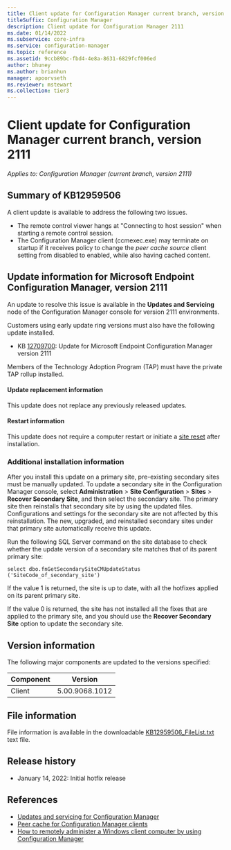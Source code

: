 ```yaml
---
title: Client update for Configuration Manager current branch, version 2111
titleSuffix: Configuration Manager
description: Client update for Configuration Manager 2111
ms.date: 01/14/2022
ms.subservice: core-infra
ms.service: configuration-manager
ms.topic: reference
ms.assetid: 9ccb89bc-fbd4-4e8a-8631-6829fcf006ed
author: bhuney
ms.author: brianhun
manager: apoorvseth
ms.reviewer: mstewart
ms.collection: tier3
---
```

# Client update for Configuration Manager current branch, version 2111

*Applies to: Configuration Manager (current branch, version 2111)*

## Summary of KB12959506

A client update is available to address the following two issues.

- The remote control viewer hangs at "Connecting to host session" when starting a remote control session.
- The Configuration Manager client (ccmexec.exe) may terminate on startup if it receives policy to change the *peer cache source* client setting from disabled to enabled, while also having cached content.

## Update information for Microsoft Endpoint Configuration Manager, version 2111

An update to resolve this issue is available in the **Updates and Servicing** node of the Configuration Manager console for version 2111 environments.

Customers using early update ring versions must also have the following update installed.
- KB [12709700](../../hotfix/2111/12709700.md): Update for Microsoft Endpoint Configuration Manager version 2111

Members of the Technology Adoption Program (TAP) must have the private TAP rollup installed.
#### Update replacement information

This update does not replace any previously released updates.
#### Restart information

This update does not require a computer restart or initiate a [site reset](../../core/servers/manage/modify-your-infrastructure.md#bkmk_reset) after installation.

### Additional installation information

After you install this update on a primary site, pre-existing secondary sites must be manually updated. To update a secondary site in the Configuration Manager console, select **Administration** > **Site Configuration** > **Sites** >  **Recover Secondary Site**, and then select the secondary site. The primary site then reinstalls that secondary site by using the updated files. Configurations and settings for the secondary site are not affected by this reinstallation. The new, upgraded, and reinstalled secondary sites under that primary site automatically receive this update.

Run the following SQL Server command on the site database to check whether the update version of a secondary site matches that of its parent primary site:
   ```code
   select dbo.fnGetSecondarySiteCMUpdateStatus ('SiteCode_of_secondary_site')
   ```
If the value 1 is returned, the site is up to date, with all the hotfixes applied on its parent primary site.

If the value 0 is returned, the site has not installed all the fixes that are applied to the primary site, and you should use the **Recover Secondary Site** option to update the secondary site.

## Version information
<!-- TEMPLATE: Qiani will provide the component version information and the file table AKA link. -->
The following major components are updated to the versions specified:

|Component |Version |
|---|---|
| Client | 5.00.9068.1012 |

## File information
File information is available in the downloadable [KB12959506_FileList.txt](https://aka.ms/KB12959506_FileList) text file.

## Release history

- January 14, 2022: Initial hotfix release

## References

- [Updates and servicing for Configuration Manager](../../core/servers/manage/updates.md)
- [Peer cache for Configuration Manager clients](../../core/plan-design/hierarchy/client-peer-cache.md)
- [How to remotely administer a Windows client computer by using Configuration Manager](../../core/clients/manage/remote-control/remotely-administer-a-windows-client-computer.md)